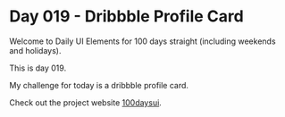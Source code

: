 Day 019 - Dribbble Profile Card
======================

Welcome to Daily UI Elements for 100 days straight (including weekends and holidays).

This is day 019.

My challenge for today is a dribbble profile card.

Check out the project website [100daysui](www.100daysui.com).
